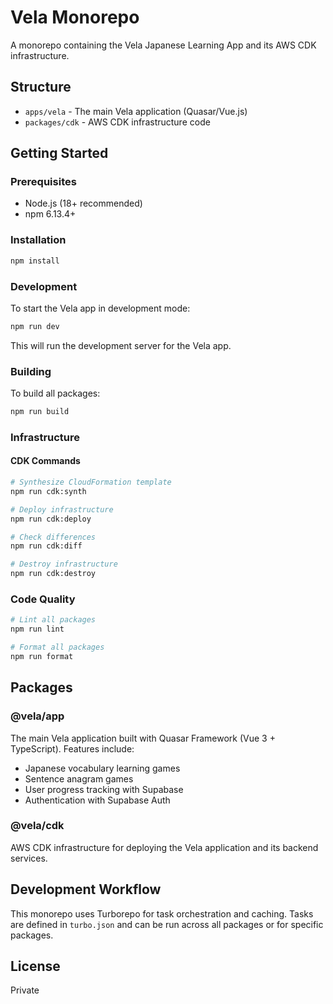 # Vela Monorepo

A monorepo containing the Vela Japanese Learning App and its AWS CDK infrastructure.

## Structure

- `apps/vela` - The main Vela application (Quasar/Vue.js)
- `packages/cdk` - AWS CDK infrastructure code

## Getting Started

### Prerequisites

- Node.js (18+ recommended)
- npm 6.13.4+

### Installation

```bash
npm install
```

### Development

To start the Vela app in development mode:

```bash
npm run dev
```

This will run the development server for the Vela app.

### Building

To build all packages:

```bash
npm run build
```

### Infrastructure

#### CDK Commands

```bash
# Synthesize CloudFormation template
npm run cdk:synth

# Deploy infrastructure
npm run cdk:deploy

# Check differences
npm run cdk:diff

# Destroy infrastructure
npm run cdk:destroy
```

### Code Quality

```bash
# Lint all packages
npm run lint

# Format all packages
npm run format
```

## Packages

### @vela/app

The main Vela application built with Quasar Framework (Vue 3 + TypeScript). Features include:

- Japanese vocabulary learning games
- Sentence anagram games
- User progress tracking with Supabase
- Authentication with Supabase Auth

### @vela/cdk

AWS CDK infrastructure for deploying the Vela application and its backend services.

## Development Workflow

This monorepo uses Turborepo for task orchestration and caching. Tasks are defined in `turbo.json` and can be run across all packages or for specific packages.

## License

Private
